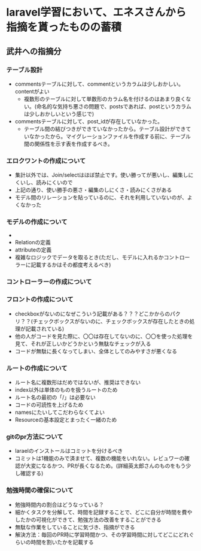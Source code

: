 # laravel学習において、エネスさんから指摘を貰ったものの蓄積

## 武井への指摘分

### テーブル設計

- commentsテーブルに対して、commentというカラムは少しおかしい。contentがよい
  - 複数形のテーブルに対して単数形のカラム名を付けるのはあまり良くない。(命名的な気持ち悪さの問題で、postsであれば、postというカラムは少しおかしいという感じで)
- commentsテーブルに対して、post_idが存在していなかった。
  - テーブル間の結びつきができていなかったから。テーブル設計ができていなかったから。マイグレーションファイルを作成する前に、テーブル間の関係性を示す表を作成するべき。

### エロクワントの作成について

- 集計以外では、Join/selectはほぼ禁止です。使い勝ってが悪いし、編集しにくいし、読みにくいので
 - 上記の通り、使い勝手の悪さ・編集のしにくさ・読みにくさがある
 - モデル間のリレーションを貼っているのに、それを利用していないのが、よくなかった

### モデルの作成について

- 
- Relationの定義
- attributeの定義
- 複雑なロジックでデータを取るとき(ただし、モデルに入れるかコントローラーに記載するかはその都度考えるべき)

### コントローラーの作成について



### フロントの作成について

- checkboxがないのになぜこういう記載がある？？？どこかからのパクリ？？(チェックボックスがないのに、チェックボックスが存在したときの処理が記載されている)
 - 他の人がコードを見た際に、〇〇は存在してないのに、〇〇を使った処理を見て、それが正しいかどうかという無駄なチェックが入る
 - コードが無駄に長くなってしまい、全体としてのみやすさが悪くなる

### ルートの作成について

- ルート名に複数形はだめではないが、推奨はできない
 - index以外は単体のものを扱うルートのため
- ルート名の最初の「/」は必要ない
 - コードの可読性を上げるため
- namesにたいしてこだわらなくてよい
 - Resourceの基本設定とまったく一緒のため

### gitのpr方法について

- laraelのインストールはコミットを分けるべき
 - コミットは1機能のみで済ませて、複数の機能をいれない。レビュワーの確認が大変になるかつ、PRが長くなるため。(詳細英太郎さんのものをもう少し確認する)


### 勉強時間の確保について

- 勉強時間内の割合はどうなっている？
 - 細かくタスクを分解して、時間を記録することで、どこに自分が時間を費やしたかの可視化ができて、勉強方法の改善をすることができる
 - 無駄な作業をしていることに気づき、指摘ができる
 - 解決方法：毎回のPR時に学習時間かつ、その学習時間に対してどこにどれぐらいの時間を割いたかを記載する

### 